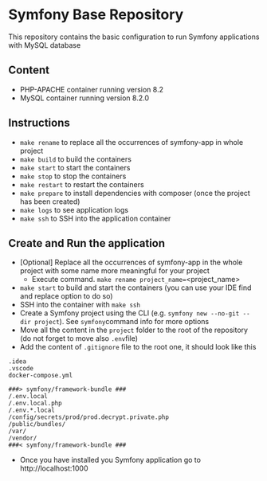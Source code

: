 # Symfony Base Repository

This repository contains the basic configuration to run Symfony applications with MySQL database

## Content

- PHP-APACHE container running version 8.2
- MySQL container running version 8.2.0

## Instructions

- `make rename` to replace all the occurrences of symfony-app in whole project
- `make build` to build the containers
- `make start` to start the containers
- `make stop` to stop the containers
- `make restart` to restart the containers
- `make prepare` to install dependencies with composer (once the project has been created)
- `make logs` to see application logs
- `make ssh` to SSH into the application container

## Create and Run the application

- [Optional] Replace all the occurrences of symfony-app in the whole project with some name more meaningful for your project
  - Execute command.
    `make rename project_name=`<project_name>
- `make start` to build and start the containers (you can use your IDE find and replace option to do so)
- SSH into the container with `make ssh`
- Create a Symfony project using the CLI (e.g. `symfony new --no-git --dir project`). See `symfony`command info for more options
- Move all the content in the `project` folder to the root of the repository (do not forget to move also `.env`file)
- Add the content of `.gitignore` file to the root one, it should look like this

```
.idea
.vscode
docker-compose.yml

###> symfony/framework-bundle ###
/.env.local
/.env.local.php
/.env.*.local
/config/secrets/prod/prod.decrypt.private.php
/public/bundles/
/var/
/vendor/
###< symfony/framework-bundle ###
```

- Once you have installed you Symfony application go to http://localhost:1000
